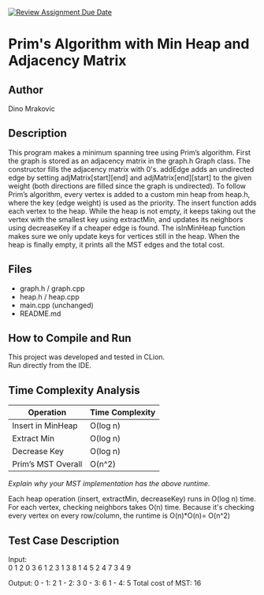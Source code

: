 [![Review Assignment Due Date](https://classroom.github.com/assets/deadline-readme-button-22041afd0340ce965d47ae6ef1cefeee28c7c493a6346c4f15d667ab976d596c.svg)](https://classroom.github.com/a/K_t6ffJX)
# Prim's Algorithm with Min Heap and Adjacency Matrix

## Author
Dino Mrakovic

## Description
This program makes a minimum spanning tree using Prim’s algorithm.
First the graph is stored as an adjacency matrix in the graph.h Graph class.
The constructor fills the adjacency matrix with 0's. addEdge adds an undirected edge by 
setting adjMatrix[start][end] and adjMatrix[end][start] to the given weight 
(both directions are filled since the graph is undirected).
To follow Prim’s algorithm, every vertex is added to a custom min heap from heap.h, 
where the key (edge weight) is used as the priority.
The insert function adds each vertex to the heap.
While the heap is not empty, it keeps taking out the vertex with the smallest key using extractMin, 
and updates its neighbors using decreaseKey if a cheaper edge is found.
The isInMinHeap function makes sure we only update keys for vertices still in the heap.
When the heap is finally empty, it prints all the MST edges and the total cost.

## Files
- graph.h / graph.cpp
- heap.h / heap.cpp
- main.cpp (unchanged)
- README.md

## How to Compile and Run
This project was developed and tested in CLion.  
Run directly from the IDE.

## Time Complexity Analysis


| Operation            | Time Complexity  |
|----------------------|------------------|
| Insert in MinHeap    | O(log n)         |
| Extract Min          | O(log n)         |
| Decrease Key         | O(log n)         |
| Prim’s MST Overall   | O(n^2)           |

_Explain why your MST implementation has the above runtime._

Each heap operation (insert, extractMin, decreaseKey) runs in O(log n) time.
For each vertex, checking neighbors takes O(n) time.
Because it's checking every vertex on every row/column, the runtime is O(n)*O(n)= O(n^2)

## Test Case Description

Input:  
0 1 2
0 3 6
1 2 3
1 3 8
1 4 5
2 4 7
3 4 9

Output:
0 - 1: 2
1 - 2: 3
0 - 3: 6
1 - 4: 5
Total cost of MST: 16